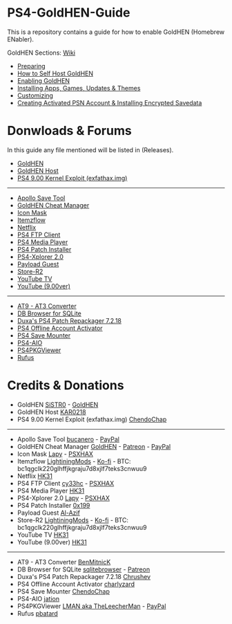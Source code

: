 # PS4-GoldHEN-Guide
This is a repository contains a guide for how to enable GoldHEN (Homebrew ENabler).

GoldHEN Sections: [Wiki](https://github.com/ZHassanQ/PS4-GoldHEN-Guide/wiki)

- [Preparing](https://github.com/ZHassanQ/PS4-GoldHEN-Guide/wiki/0.-Preparing)
- [How to Self Host GoldHEN](https://github.com/ZHassanQ/PS4-GoldHEN-Guide/wiki/1.-How-to-Self-Host-GoldHEN)
- [Enabling GoldHEN](https://github.com/ZHassanQ/PS4-GoldHEN-Guide/wiki/2.-Enabling-GoldHEN)
- [Installing Apps, Games, Updates & Themes](https://github.com/ZHassanQ/PS4-GoldHEN-Guide/wiki/3.-Installing-Apps,-Games,-Updates,-&-Themes)
- [Customizing](https://github.com/ZHassanQ/PS4-GoldHEN-Guide/wiki/4.-Customizing)
- [Creating Activated PSN Account & Installing Encrypted Savedata](https://github.com/ZHassanQ/PS4-GoldHEN-Guide/wiki/5.-Creating-Activated-PSN-Account-&-Installing-Encrypted-Savedata)


# Donwloads & Forums

In this guide any file mentioned will be listed in (Releases).

- [GoldHEN](https://github.com/GoldHEN/GoldHEN)
- [GoldHEN Host](https://github.com/KAR0218/KAR0218.github.io)
- [PS4 9.00 Kernel Exploit (exfathax.img)](https://github.com/ChendoChap/pOOBs4)

---

- [Apollo Save Tool](https://github.com/bucanero/apollo-ps4)
- [GoldHEN Cheat Manager](https://github.com/GoldHEN/GoldHEN_Cheat_Manager)
- [Icon Mask](https://www.psxhax.com/threads/icon-mask-beta-ps4-pkg-homebrew-application-by-lapy05575948.11661/)
- [Itemzflow](https://github.com/LightningMods/Itemzflow)
- [Netflix](https://www.psxhax.com/threads/youtube-application-nopsn-pkgs-for-ps4-now-available.5882/)
- [PS4 FTP Client](https://github.com/cy33hc/ps4-ftp-client)
- [PS4 Media Player](https://www.psxhax.com/threads/youtube-application-nopsn-pkgs-for-ps4-now-available.5882/)
- [PS4 Patch Installer](https://orbispatches.com/homebrew)
- [PS4-Xplorer 2.0](https://www.psxhax.com/threads/ps4-xplorer-v2-01-file-manager-by-lapy05575948-ps4-player-preview-video.6718/)
- [Payload Guest](https://github.com/Al-Azif/ps4-payload-guest)
- [Store-R2](https://pkg-zone.com)
- [YouTube TV](https://www.psxhax.com/threads/youtube-application-nopsn-pkgs-for-ps4-now-available.5882/)
- [YouTube (9.00ver)](https://www.psxhax.com/threads/youtube-application-nopsn-pkgs-for-ps4-now-available.5882/)

---

- [AT9 - AT3 Converter](https://www.psx-place.com/threads/at9-at3-converter-by-benmitnick-updated-to-v2-3.14356/)
- [DB Browser for SQLite](https://sqlitebrowser.org/)
- [Duxa's PS4 Patch Repackager 7.2.18](https://www.psxhax.com/threads/ps4-pkg-repackager-to-repackage-fake-updates-by-duxa-chrushev.5037/)
- [PS4 Offline Account Activator](https://www.psxhax.com/threads/ps4offlineaccountactivator-ps4-offline-account-activator-gui-by-charlyzard-barthen.7347/)
- [PS4 Save Mounter](https://github.com/ChendoChap/Playstation-4-Save-Mounter)
- [PS4-AIO](https://www.psxhax.com/threads/ps4-aio-batch-file-script-for-games-updates-with-fpkg-tools-by-jation.12537/)
- [PS4PKGViewer](https://sites.google.com/site/theleecherman/ps4pkgviewer)
- [Rufus](https://rufus.ie/en/)


# Credits & Donations

- GoldHEN [SiSTR0](https://ko-fi.com/SiSTRo) - [GoldHEN](https://github.com/GoldHEN/GoldHEN)
- GoldHEN Host [KAR0218](https://github.com/KAR0218/)
- PS4 9.00 Kernel Exploit (exfathax.img) [ChendoChap](https://github.com/ChendoChap)

---

- Apollo Save Tool  [bucanero](https://github.com/bucanero/apollo-ps4) - [PayPal](https://www.paypal.me/bucanerodev)
- GoldHEN Cheat Manager [GoldHEN](https://github.com/GoldHEN/) - [Patreon](https://patreon.com/dparrino) - [PayPal](https://www.paypal.me/bucanerodev)
- Icon Mask [Lapy](https://github.com/Lapy055) - [PSXHAX](https://www.psxhax.com/members/lapy.527357/)
- Itemzflow [LightiningMods](https://github.com/LightningMods/) - [Ko-fi](https://ko-fi.com/lightningmods) - BTC: bc1qgclk220glhffjkgraju7d8xjlf7teks3cnwuu9
- Netflix [HK31](https://www.psxhax.com/members/hk31.484616/)
- PS4 FTP Client [cy33hc](https://github.com/cy33hc) - [PSXHAX](https://www.psxhax.com/members/cy33hc.687263/)
- PS4 Media Player [HK31](https://www.psxhax.com/members/hk31.484616/)
- PS4-Xplorer 2.0 [Lapy](https://github.com/Lapy055) - [PSXHAX](https://www.psxhax.com/members/lapy.527357/)
- PS4 Patch Installer [0x199](https://twitter.com/0x199)
- Payload Guest [Al-Azif](https://github.com/Al-Azif/)
- Store-R2 [LightiningMods](https://github.com/LightningMods/) - [Ko-fi](https://ko-fi.com/lightningmods) - BTC: bc1qgclk220glhffjkgraju7d8xjlf7teks3cnwuu9
- YouTube TV [HK31](https://www.psxhax.com/members/hk31.484616/)
- YouTube (9.00ver) [HK31](https://www.psxhax.com/members/hk31.484616/)

---

- AT9 - AT3 Converter [BenMitnicK](https://github.com/BenMitnicK)
- DB Browser for SQLite [sqlitebrowser](https://github.com/sqlitebrowser/) - [Patreon](https://www.patreon.com/db4s)
- Duxa's PS4 Patch Repackager 7.2.18 [Chrushev](https://www.psxhax.com/members/357134/)
- PS4 Offline Account Activator [charlyzard](https://github.com/charlyzard)
- PS4 Save Mounter [ChendoChap](https://github.com/ChendoChap/)
- PS4-AIO [jation](https://www.psxhax.com/members/508878/)
- PS4PKGViewer [LMAN aka TheLeecherMan](https://sites.google.com/site/theleecherman/home) - [PayPal](https://www.paypal.com/paypalme/LeecherMan)
- Rufus [pbatard](https://github.com/pbatard)

